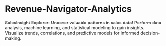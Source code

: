 # Revenue-Navigator-Analytics
SalesInsight Explorer: Uncover valuable patterns in sales data! Perform data analysis, machine learning, and statistical modeling to gain insights. Visualize trends, correlations, and predictive models for informed decision-making.
